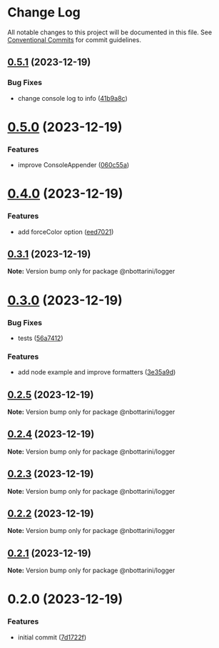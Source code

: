# Change Log

All notable changes to this project will be documented in this file.
See [Conventional Commits](https://conventionalcommits.org) for commit guidelines.

## [0.5.1](https://github.com/nbottarini/logger-js/compare/v0.5.0...v0.5.1) (2023-12-19)


### Bug Fixes

* change console log to info ([41b9a8c](https://github.com/nbottarini/logger-js/commit/41b9a8c563d232eeef41f0b919b7f19c079861bd))





# [0.5.0](https://github.com/nbottarini/logger-js/compare/v0.4.0...v0.5.0) (2023-12-19)


### Features

* improve ConsoleAppender ([060c55a](https://github.com/nbottarini/logger-js/commit/060c55a813e4046c6b2d3aab6e2c810bcd68f90c))





# [0.4.0](https://github.com/nbottarini/logger-js/compare/v0.3.1...v0.4.0) (2023-12-19)


### Features

* add forceColor option ([eed7021](https://github.com/nbottarini/logger-js/commit/eed70214a3f4eebad98362ca73be6a46de32c159))





## [0.3.1](https://github.com/nbottarini/logger-js/compare/v0.3.0...v0.3.1) (2023-12-19)

**Note:** Version bump only for package @nbottarini/logger





# [0.3.0](https://github.com/nbottarini/logger-js/compare/v0.2.5...v0.3.0) (2023-12-19)


### Bug Fixes

* tests ([56a7412](https://github.com/nbottarini/logger-js/commit/56a7412cca72bdf82ed49985b0b6a3225c26e2ed))


### Features

* add node example and improve formatters ([3e35a9d](https://github.com/nbottarini/logger-js/commit/3e35a9dc539a2ae700332420c49a1e356b13c0c3))





## [0.2.5](https://github.com/nbottarini/logger-js/compare/v0.2.4...v0.2.5) (2023-12-19)

**Note:** Version bump only for package @nbottarini/logger





## [0.2.4](https://github.com/nbottarini/logger-js/compare/v0.2.3...v0.2.4) (2023-12-19)

**Note:** Version bump only for package @nbottarini/logger





## [0.2.3](https://github.com/nbottarini/logger-js/compare/v0.2.2...v0.2.3) (2023-12-19)

**Note:** Version bump only for package @nbottarini/logger





## [0.2.2](https://github.com/nbottarini/logger-js/compare/v0.2.1...v0.2.2) (2023-12-19)

**Note:** Version bump only for package @nbottarini/logger





## [0.2.1](https://github.com/nbottarini/logger-js/compare/v0.2.0...v0.2.1) (2023-12-19)

**Note:** Version bump only for package @nbottarini/logger





# 0.2.0 (2023-12-19)


### Features

* initial commit ([7d1722f](https://github.com/nbottarini/logger-js/commit/7d1722f3d1d3756c60ccca9d70879452986f185c))
